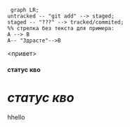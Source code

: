 
```mermaid
 graph LR;
untracked -- "git add" --> staged;
staged -- "???" --> tracked/commited;
%% стрелка без текста для примера:
A --> B
A-- "Здрасте"-->B
```
<привет>

#### статус кво  
# *статус кво* 
hhello
